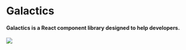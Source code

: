 # Galactics

#### Galactics is a React component library designed to help developers.

![](http://68.media.tumblr.com/b08214bffa07f0a79938697589ed4fe2/tumblr_inline_odd2x9PvYg1raprkq_400.gif)
